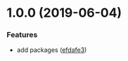 # 1.0.0 (2019-06-04)


### Features

* add packages ([efdafe3](https://github.com/mitsuru793/node-package-bundle-semantic-release-npm/commit/efdafe3))
